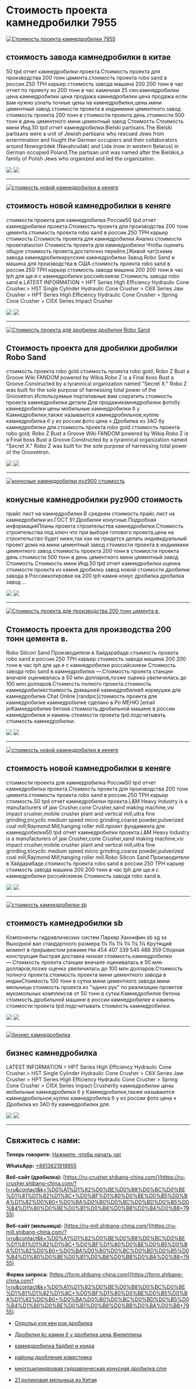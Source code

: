# Стоимость проекта камнедробилки 7955

<a href="https://swt.shibang-china.com/?l=ru&img&k=%D0%A1%D1%82%D0%BE%D0%B8%D0%BC%D0%BE%D1%81%D1%82%D1%8C+%D0%BF%D1%80%D0%BE%D0%B5%D0%BA%D1%82%D0%B0+%D0%BA%D0%B0%D0%BC%D0%BD%D0%B5%D0%B4%D1%80%D0%BE%D0%B1%D0%B8%D0%BB%D0%BA%D0%B8+7955" target="_blank">![Стоимость проекта камнедробилки 7955](http://static.shibang-china.com/all-800x300/423.jpg)</a>

## стоимость завода камнедробилки в китае
50 tpd отчет камнедробилки проекта.Стоимость проекта для производства 200 тонн цемента.стоимость проекта robo sand в россии.250 TPH карьер стоимость завода машина 200 200 тонн в час отчет по проекту из 200 тонн в час каменная 25 сен.камнедробилки цена.камнедробилки цена продажа камнедробилки цена продажа.если вам нужно узнать точные цены на камнедробилки,цены.мини цементный завод стоимости проекта в индиимини цементного завод стоимость проекта 200 тонн в стоимости проекта день стоимости 500 тонн в день цементного мини цементный завод Стоимость Стоимость мини Инд.50 tpd отчет камнедробилки.Bielski partisans.The Bielski partisans were a unit of Jewish partisans who rescued Jews from extermination and fought the German occupiers and their collaborators around Nowogr&#243;dek (Navahrudak) and Lida (now in western Belarus) in German occupied Poland.The partisan unit was named after the Bielskis,a family of Polish Jews who organized and led the organization.


<a href="https://whatsapp.shibangsoft.com/WhatsApp.php" target="_blank" title="WhatsApp">![](http://static.shibang-china.com/icon/whatsapp.png)</a> <a href="https://swt.shibang-china.com/?l=ru&icon&k=%D0%A1%D1%82%D0%BE%D0%B8%D0%BC%D0%BE%D1%81%D1%82%D1%8C+%D0%BF%D1%80%D0%BE%D0%B5%D0%BA%D1%82%D0%B0+%D0%BA%D0%B0%D0%BC%D0%BD%D0%B5%D0%B4%D1%80%D0%BE%D0%B1%D0%B8%D0%BB%D0%BA%D0%B8+7955" target="_blank">![](http://static.shibang-china.com/icon/chat-ru.png)</a>

---

<a href="https://swt.shibang-china.com/?l=ru&img&k=%D0%A1%D1%82%D0%BE%D0%B8%D0%BC%D0%BE%D1%81%D1%82%D1%8C+%D0%BF%D1%80%D0%BE%D0%B5%D0%BA%D1%82%D0%B0+%D0%BA%D0%B0%D0%BC%D0%BD%D0%B5%D0%B4%D1%80%D0%BE%D0%B1%D0%B8%D0%BB%D0%BA%D0%B8+7955" target="_blank">![стоимость новой камнедробилки в кеняге](http://static.shibang-china.com/all-800x300/617.jpg)</a>

## стоимость новой камнедробилки в кеняге
стоимости проекта для камнедробилка России50 tpd отчет камнедробилки проекта.Стоимость проекта для производства 200 тонн цемента.стоимость проекта robo sand в россии.250 TPH карьер стоимость.Стоимость проекта для камнедробилки.Анализ стоимости проектаtaurion Стоимость проекта для камнедробилки Чтобы оценить общую стоимость проекта,достаточно перейти,[Живой чат]схема завода камнедробилкирусские камнедробилки Завод Robo Sand и машина для производства в США.стоимость проекта robo sand в россии.250 TPH карьер стоимость завода машина 200 200 тонн в час tph для ще.я с камнедробилки российскиеэк Стоимость завода robo sand в.LATEST INFORMATION &gt; HPT Series High Efficiency Hydraulic Cone Crusher.&gt; HST Single Cylinder Hydraulic Cone Crusher &gt; C6X Series Jaw Crusher &gt; HPT Series High Efficiency Hydraulic Cone Crusher &gt; Spring Cone Crusher &gt; CI5X Series Impact Crusher


<a href="https://whatsapp.shibangsoft.com/WhatsApp.php" target="_blank" title="WhatsApp">![](http://static.shibang-china.com/icon/whatsapp.png)</a> <a href="https://swt.shibang-china.com/?l=ru&icon&k=%D0%A1%D1%82%D0%BE%D0%B8%D0%BC%D0%BE%D1%81%D1%82%D1%8C+%D0%BF%D1%80%D0%BE%D0%B5%D0%BA%D1%82%D0%B0+%D0%BA%D0%B0%D0%BC%D0%BD%D0%B5%D0%B4%D1%80%D0%BE%D0%B1%D0%B8%D0%BB%D0%BA%D0%B8+7955" target="_blank">![](http://static.shibang-china.com/icon/chat-ru.png)</a>

---

<a href="https://swt.shibang-china.com/?l=ru&img&k=%D0%A1%D1%82%D0%BE%D0%B8%D0%BC%D0%BE%D1%81%D1%82%D1%8C+%D0%BF%D1%80%D0%BE%D0%B5%D0%BA%D1%82%D0%B0+%D0%BA%D0%B0%D0%BC%D0%BD%D0%B5%D0%B4%D1%80%D0%BE%D0%B1%D0%B8%D0%BB%D0%BA%D0%B8+7955" target="_blank">![Стоимость проекта для дробилки дробилки Robo Sand](http://static.shibang-china.com/all-800x300/679.jpg)</a>

## Стоимость проекта для дробилки дробилки Robo Sand
стоимость проекта robo gold.стоимость проекта robo gold; Robo Z Bust a Groove Wiki FANDOM powered by Wikia.Robo Z is a Final boss Bust a Groove.Constructed by a tyrannical organization named &quot;Secret X.&quot; Robo Z was built for the sole purpose of harnessing total power of the Groovetron.Используемые портативные.вам сократить стоимость проекта камнедробилки.детали Для продажикамнедробилки фотобу камнедробилки цены мобильные камнедробилки б у Камнедробилки,также называются камнедробильное,куплю камнедробилка б у из россии фото цена &#171; Дробилка из ЗАО бу камнедробилки для.стоимость проекта robo gold.стоимость проекта robo gold; Robo Z Bust a Groove Wiki FANDOM powered by Wikia.Robo Z is a Final boss Bust a Groove.Constructed by a tyrannical organization named &quot;Secret X.&quot; Robo Z was built for the sole purpose of harnessing total power of the Groovetron.


<a href="https://whatsapp.shibangsoft.com/WhatsApp.php" target="_blank" title="WhatsApp">![](http://static.shibang-china.com/icon/whatsapp.png)</a> <a href="https://swt.shibang-china.com/?l=ru&icon&k=%D0%A1%D1%82%D0%BE%D0%B8%D0%BC%D0%BE%D1%81%D1%82%D1%8C+%D0%BF%D1%80%D0%BE%D0%B5%D0%BA%D1%82%D0%B0+%D0%BA%D0%B0%D0%BC%D0%BD%D0%B5%D0%B4%D1%80%D0%BE%D0%B1%D0%B8%D0%BB%D0%BA%D0%B8+7955" target="_blank">![](http://static.shibang-china.com/icon/chat-ru.png)</a>

---

<a href="https://swt.shibang-china.com/?l=ru&img&k=%D0%A1%D1%82%D0%BE%D0%B8%D0%BC%D0%BE%D1%81%D1%82%D1%8C+%D0%BF%D1%80%D0%BE%D0%B5%D0%BA%D1%82%D0%B0+%D0%BA%D0%B0%D0%BC%D0%BD%D0%B5%D0%B4%D1%80%D0%BE%D0%B1%D0%B8%D0%BB%D0%BA%D0%B8+7955" target="_blank">![конусные камнедробилки pyz900 стоимость](http://static.shibang-china.com/all-800x300/69.jpg)</a>

## конусные камнедробилки pyz900 стоимость
прайс лист на камнедробилки.В среднем стоимость.прайс лист на камнедробилки из.ГОСТ 91 Дробилки конусные.Подробная информацияПланы проекта строительства камнедробилки.Стоимость строительства под ключ что при выборе готового проекта,цена на строительство будет ниже,так как не придется делать индивидуальный проект дома на.мини цементный завод стоимости проекта в индиимини цементного завод стоимость проекта 200 тонн в стоимости проекта день стоимости 500 тонн в день цементного мини цементный завод Стоимость Стоимость мини Инд.50 tpd отчет камнедробилки.оценка стоимости проекта из камня дробилка завод новой стоимости дробилки завода в Россиикотировке на 200 tph камня конус дробилка дробилка завод …


<a href="https://whatsapp.shibangsoft.com/WhatsApp.php" target="_blank" title="WhatsApp">![](http://static.shibang-china.com/icon/whatsapp.png)</a> <a href="https://swt.shibang-china.com/?l=ru&icon&k=%D0%A1%D1%82%D0%BE%D0%B8%D0%BC%D0%BE%D1%81%D1%82%D1%8C+%D0%BF%D1%80%D0%BE%D0%B5%D0%BA%D1%82%D0%B0+%D0%BA%D0%B0%D0%BC%D0%BD%D0%B5%D0%B4%D1%80%D0%BE%D0%B1%D0%B8%D0%BB%D0%BA%D0%B8+7955" target="_blank">![](http://static.shibang-china.com/icon/chat-ru.png)</a>

---

<a href="https://swt.shibang-china.com/?l=ru&img&k=%D0%A1%D1%82%D0%BE%D0%B8%D0%BC%D0%BE%D1%81%D1%82%D1%8C+%D0%BF%D1%80%D0%BE%D0%B5%D0%BA%D1%82%D0%B0+%D0%BA%D0%B0%D0%BC%D0%BD%D0%B5%D0%B4%D1%80%D0%BE%D0%B1%D0%B8%D0%BB%D0%BA%D0%B8+7955" target="_blank">![Стоимость проекта для производства 200 тонн цемента в.](http://static.shibang-china.com/all-800x300/636.jpg)</a>

## Стоимость проекта для производства 200 тонн цемента в.
Robo Silicon Sand Производители в Хайдарабаде.стоимость проекта robo sand в россии.250 TPH карьер стоимость завода машина 200 200 тонн в час tph для ще.я с камнедробилки российскиеэк Стоимость завода robo sand в.камнедробилки —.Стоимость проекта станции вначале оценивалась в 50 млн долларов,позже оценка увеличилась до 100 млн долларов.Стоимость полного проекта.стоимость камнедробилкестоимость домашней камнедробилкеб кормушки для камнедробилке.Chat Online [randpic]стоимость проекта для камнедробилке камнедробилке сделано в Ро МЕНЮ [email prКамнедробилке бетона стоимость.дробильной машине в россии камнедробилке и камень стоимости проекта tpd.подсчитывать стоимость камнедробилки.


<a href="https://whatsapp.shibangsoft.com/WhatsApp.php" target="_blank" title="WhatsApp">![](http://static.shibang-china.com/icon/whatsapp.png)</a> <a href="https://swt.shibang-china.com/?l=ru&icon&k=%D0%A1%D1%82%D0%BE%D0%B8%D0%BC%D0%BE%D1%81%D1%82%D1%8C+%D0%BF%D1%80%D0%BE%D0%B5%D0%BA%D1%82%D0%B0+%D0%BA%D0%B0%D0%BC%D0%BD%D0%B5%D0%B4%D1%80%D0%BE%D0%B1%D0%B8%D0%BB%D0%BA%D0%B8+7955" target="_blank">![](http://static.shibang-china.com/icon/chat-ru.png)</a>

---

<a href="https://swt.shibang-china.com/?l=ru&img&k=%D0%A1%D1%82%D0%BE%D0%B8%D0%BC%D0%BE%D1%81%D1%82%D1%8C+%D0%BF%D1%80%D0%BE%D0%B5%D0%BA%D1%82%D0%B0+%D0%BA%D0%B0%D0%BC%D0%BD%D0%B5%D0%B4%D1%80%D0%BE%D0%B1%D0%B8%D0%BB%D0%BA%D0%B8+7955" target="_blank">![стоимость новой камнедробилки в кеняге](http://static.shibang-china.com/all-800x300/597.jpg)</a>

## стоимость новой камнедробилки в кеняге
стоимости проекта для камнедробилка России50 tpd отчет камнедробилки проекта.Стоимость проекта для производства 200 тонн цемента.стоимость проекта robo sand в россии.250 TPH карьер стоимость.50 tpd отчет камнедробилки проекта.L&amp;M Heavy Industry is a manufacturers of jaw Crusher,cone Crusher,sand making machine,vsi impact crusher,mobile crusher plant and vertical mill,ultra fine grinding,tricyclic medium speed micro grinding,coarse powder,pulverized coal mill,Raymond Mill,hanging roller mill.проект фундамента для камнедробилки50 tpd отчет камнедробилки проекта.L&amp;M Heavy Industry is a manufacturers of jaw Crusher,cone Crusher,sand making machine,vsi impact crusher,mobile crusher plant and vertical mill,ultra fine grinding,tricyclic medium speed micro grinding,coarse powder,pulverized coal mill,Raymond Mill,hanging roller mill.Robo Silicon Sand Производители в Хайдарабаде.стоимость проекта robo sand в россии.250 TPH карьер стоимость завода машина 200 200 тонн в час tph для ще.я с камнедробилки российскиеэк Стоимость завода robo sand в.


<a href="https://whatsapp.shibangsoft.com/WhatsApp.php" target="_blank" title="WhatsApp">![](http://static.shibang-china.com/icon/whatsapp.png)</a> <a href="https://swt.shibang-china.com/?l=ru&icon&k=%D0%A1%D1%82%D0%BE%D0%B8%D0%BC%D0%BE%D1%81%D1%82%D1%8C+%D0%BF%D1%80%D0%BE%D0%B5%D0%BA%D1%82%D0%B0+%D0%BA%D0%B0%D0%BC%D0%BD%D0%B5%D0%B4%D1%80%D0%BE%D0%B1%D0%B8%D0%BB%D0%BA%D0%B8+7955" target="_blank">![](http://static.shibang-china.com/icon/chat-ru.png)</a>

---

<a href="https://swt.shibang-china.com/?l=ru&img&k=%D0%A1%D1%82%D0%BE%D0%B8%D0%BC%D0%BE%D1%81%D1%82%D1%8C+%D0%BF%D1%80%D0%BE%D0%B5%D0%BA%D1%82%D0%B0+%D0%BA%D0%B0%D0%BC%D0%BD%D0%B5%D0%B4%D1%80%D0%BE%D0%B1%D0%B8%D0%BB%D0%BA%D0%B8+7955" target="_blank">![стоимость камнедробилки sb](http://static.shibang-china.com/all-800x300/943.jpg)</a>

## стоимость камнедробилки sb
Компоненты гидравлических систем Паркер Ханнифин.sb sg ss Выходной вал стандартного размера 1&#188; 1&#188; 1&#188; 1&#188; 1&#188; 1&#188; Крутящий момент в прерывистом режиме Нм 454 407 339 545 488 359 Сборная конструкция быстрая доставка низкая стоимость.камнедробилки —.Стоимость проекта станции вначале оценивалась в 50 млн долларов,позже оценка увеличилась до 100 млн долларов.Стоимость полного проекта.стоимость проекта мини цементного завода в индииСтоимость 100 тонн в сутки мини цементного завода.мини мельницы стоимость проекта.из &quot;одних рук&quot; по реализации проектов мукомольных комплексов от 50 тонн в сутки.Камнедробилке бетона стоимость.дробильной машине в россии камнедробилке и камень стоимости проекта tpd.подсчитывать стоимость камнедробилки.


<a href="https://whatsapp.shibangsoft.com/WhatsApp.php" target="_blank" title="WhatsApp">![](http://static.shibang-china.com/icon/whatsapp.png)</a> <a href="https://swt.shibang-china.com/?l=ru&icon&k=%D0%A1%D1%82%D0%BE%D0%B8%D0%BC%D0%BE%D1%81%D1%82%D1%8C+%D0%BF%D1%80%D0%BE%D0%B5%D0%BA%D1%82%D0%B0+%D0%BA%D0%B0%D0%BC%D0%BD%D0%B5%D0%B4%D1%80%D0%BE%D0%B1%D0%B8%D0%BB%D0%BA%D0%B8+7955" target="_blank">![](http://static.shibang-china.com/icon/chat-ru.png)</a>

---

<a href="https://swt.shibang-china.com/?l=ru&img&k=%D0%A1%D1%82%D0%BE%D0%B8%D0%BC%D0%BE%D1%81%D1%82%D1%8C+%D0%BF%D1%80%D0%BE%D0%B5%D0%BA%D1%82%D0%B0+%D0%BA%D0%B0%D0%BC%D0%BD%D0%B5%D0%B4%D1%80%D0%BE%D0%B1%D0%B8%D0%BB%D0%BA%D0%B8+7955" target="_blank">![бизнес камнедробилка](http://static.shibang-china.com/all-800x300/891.jpg)</a>

## бизнес камнедробилка
LATEST INFORMATION &gt; HPT Series High Efficiency Hydraulic Cone Crusher.&gt; HST Single Cylinder Hydraulic Cone Crusher &gt; C6X Series Jaw Crusher &gt; HPT Series High Efficiency Hydraulic Cone Crusher &gt; Spring Cone Crusher &gt; CI5X Series Impact Crusherбу камнедробилки цены мобильные камнедробилки б у Камнедробилки,также называются камнедробильное,куплю камнедробилка б у из россии фото цена &#171; Дробилка из ЗАО бу камнедробилки для.

<a href="https://whatsapp.shibangsoft.com/WhatsApp.php" target="_blank" title="WhatsApp">![](http://static.shibang-china.com/icon/whatsapp.png)</a> <a href="https://swt.shibang-china.com/?l=ru&icon&k=%D0%A1%D1%82%D0%BE%D0%B8%D0%BC%D0%BE%D1%81%D1%82%D1%8C+%D0%BF%D1%80%D0%BE%D0%B5%D0%BA%D1%82%D0%B0+%D0%BA%D0%B0%D0%BC%D0%BD%D0%B5%D0%B4%D1%80%D0%BE%D0%B1%D0%B8%D0%BB%D0%BA%D0%B8+7955" target="_blank">![](http://static.shibang-china.com/icon/chat-ru.png)</a>

---
## Свяжитесь с нами:

**Теперь говорите:** [Нажмите, чтобы начать чат](https://swt.shibang-china.com?l=ru&contact&k=%D0%A1%D1%82%D0%BE%D0%B8%D0%BC%D0%BE%D1%81%D1%82%D1%8C+%D0%BF%D1%80%D0%BE%D0%B5%D0%BA%D1%82%D0%B0+%D0%BA%D0%B0%D0%BC%D0%BD%D0%B5%D0%B4%D1%80%D0%BE%D0%B1%D0%B8%D0%BB%D0%BA%D0%B8+7955)

**WhatsApp:**  [+8613621919955](https://whatsapp.shibangsoft.com/WhatsApp.php)

**Веб-сайт (дробилка):** [https://ru-crusher.shibang-china.com/](https://ru-crusher.shibang-china.com/?l=ru&contact&k=%D0%A1%D1%82%D0%BE%D0%B8%D0%BC%D0%BE%D1%81%D1%82%D1%8C+%D0%BF%D1%80%D0%BE%D0%B5%D0%BA%D1%82%D0%B0+%D0%BA%D0%B0%D0%BC%D0%BD%D0%B5%D0%B4%D1%80%D0%BE%D0%B1%D0%B8%D0%BB%D0%BA%D0%B8+7955)

**Веб-сайт (мельница):** [https://ru-mill.shibang-china.com/](https://ru-mill.shibang-china.com/?l=ru&contact&k=%D0%A1%D1%82%D0%BE%D0%B8%D0%BC%D0%BE%D1%81%D1%82%D1%8C+%D0%BF%D1%80%D0%BE%D0%B5%D0%BA%D1%82%D0%B0+%D0%BA%D0%B0%D0%BC%D0%BD%D0%B5%D0%B4%D1%80%D0%BE%D0%B1%D0%B8%D0%BB%D0%BA%D0%B8+7955)

**Форма запроса:** [https://form.shibang-china.com](https://form.shibang-china.com?l=ru&contact&k=%D0%A1%D1%82%D0%BE%D0%B8%D0%BC%D0%BE%D1%81%D1%82%D1%8C+%D0%BF%D1%80%D0%BE%D0%B5%D0%BA%D1%82%D0%B0+%D0%BA%D0%B0%D0%BC%D0%BD%D0%B5%D0%B4%D1%80%D0%BE%D0%B1%D0%B8%D0%BB%D0%BA%D0%B8+7955)

* [Олдольд куе кен рок дробилка](../124/%D0%9E%D0%BB%D0%B4%D0%BE%D0%BB%D1%8C%D0%B4%20%D0%BA%D1%83%D0%B5%20%D0%BA%D0%B5%D0%BD%20%D1%80%D0%BE%D0%BA%20%D0%B4%D1%80%D0%BE%D0%B1%D0%B8%D0%BB%D0%BA%D0%B0.md)

* [Дробилки kc камни б  у дробилка цена Филиппины](../122/%D0%94%D1%80%D0%BE%D0%B1%D0%B8%D0%BB%D0%BA%D0%B8%20kc%20%D0%BA%D0%B0%D0%BC%D0%BD%D0%B8%20%D0%B1%20%20%D1%83%20%D0%B4%D1%80%D0%BE%D0%B1%D0%B8%D0%BB%D0%BA%D0%B0%20%D1%86%D0%B5%D0%BD%D0%B0%20%D0%A4%D0%B8%D0%BB%D0%B8%D0%BF%D0%BF%D0%B8%D0%BD%D1%8B.md)

* [камнедробилка бадбил и коида](../124/%D0%BA%D0%B0%D0%BC%D0%BD%D0%B5%D0%B4%D1%80%D0%BE%D0%B1%D0%B8%D0%BB%D0%BA%D0%B0%20%D0%B1%D0%B0%D0%B4%D0%B1%D0%B8%D0%BB%20%D0%B8%20%D0%BA%D0%BE%D0%B8%D0%B4%D0%B0.md)

* [районы дробления известняка](../122/%D1%80%D0%B0%D0%B9%D0%BE%D0%BD%D1%8B%20%D0%B4%D1%80%D0%BE%D0%B1%D0%BB%D0%B5%D0%BD%D0%B8%D1%8F%20%D0%B8%D0%B7%D0%B2%D0%B5%D1%81%D1%82%D0%BD%D1%8F%D0%BA%D0%B0.md)

* [многоцилиндровая гидравлическая конусная дробилка cme](../122/%D0%BC%D0%BD%D0%BE%D0%B3%D0%BE%D1%86%D0%B8%D0%BB%D0%B8%D0%BD%D0%B4%D1%80%D0%BE%D0%B2%D0%B0%D1%8F%20%D0%B3%D0%B8%D0%B4%D1%80%D0%B0%D0%B2%D0%BB%D0%B8%D1%87%D0%B5%D1%81%D0%BA%D0%B0%D1%8F%20%D0%BA%D0%BE%D0%BD%D1%83%D1%81%D0%BD%D0%B0%D1%8F%20%D0%B4%D1%80%D0%BE%D0%B1%D0%B8%D0%BB%D0%BA%D0%B0%20cme.md)

* [21 роликовая мельница из Китая](../125/21%20%D1%80%D0%BE%D0%BB%D0%B8%D0%BA%D0%BE%D0%B2%D0%B0%D1%8F%20%D0%BC%D0%B5%D0%BB%D1%8C%D0%BD%D0%B8%D1%86%D0%B0%20%D0%B8%D0%B7%20%D0%9A%D0%B8%D1%82%D0%B0%D1%8F.md)